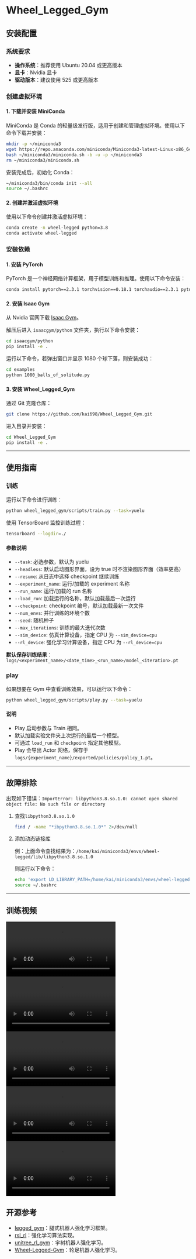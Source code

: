 # Wheel_Legged_Gym

## 安装配置

### 系统要求

- **操作系统**：推荐使用 Ubuntu 20.04 或更高版本  
- **显卡**：Nvidia 显卡  
- **驱动版本**：建议使用 525 或更高版本  

### 创建虚拟环境

#### 1. 下载并安装 MiniConda
   
MiniConda 是 Conda 的轻量级发行版，适用于创建和管理虚拟环境。使用以下命令下载并安装：

```bash
mkdir -p ~/miniconda3
wget https://repo.anaconda.com/miniconda/Miniconda3-latest-Linux-x86_64.sh -O ~/miniconda3/miniconda.sh
bash ~/miniconda3/miniconda.sh -b -u -p ~/miniconda3
rm ~/miniconda3/miniconda.sh
```

安装完成后，初始化 Conda：

```bash
~/miniconda3/bin/conda init --all
source ~/.bashrc
```

#### 2. 创建并激活虚拟环境

使用以下命令创建并激活虚拟环境：

```bash
conda create -n wheel-legged python=3.8
conda activate wheel-legged
```

### 安装依赖

#### 1. 安装 PyTorch
   
PyTorch 是一个神经网络计算框架，用于模型训练和推理。使用以下命令安装：

```bash
conda install pytorch==2.3.1 torchvision==0.18.1 torchaudio==2.3.1 pytorch-cuda=12.1 -c pytorch -c nvidia
```

#### 2. 安装 Isaac Gym

从 Nvidia 官网下载 [Isaac Gym](https://developer.nvidia.com/isaac-gym)。

解压后进入 `isaacgym/python` 文件夹，执行以下命令安装：

```bash
cd isaacgym/python
pip install -e .
```

运行以下命令，若弹出窗口并显示 1080 个球下落，则安装成功：

```bash
cd examples
python 1080_balls_of_solitude.py
```

#### 3. 安装 Wheel_Legged_Gym

通过 Git 克隆仓库：

```bash
git clone https://github.com/kai698/Wheel_Legged_Gym.git
```

进入目录并安装：

```bash
cd Wheel_Legged_Gym
pip install -e .
```

---

## 使用指南

### 训练

运行以下命令进行训练：

```bash
python wheel_legged_gym/scripts/train.py --task=yuelu
```

使用 TensorBoard 监控训练过程：

```bash
tensorboard --logdir=./
```

#### 参数说明
- `--task`: 必选参数，默认为 yuelu
- `--headless`: 默认启动图形界面，设为 true 时不渲染图形界面（效率更高）
- `--resume`: 从日志中选择 checkpoint 继续训练
- `--experiment_name`: 运行/加载的 experiment 名称
- `--run_name`: 运行/加载的 run 名称
- `--load_run`: 加载运行的名称，默认加载最后一次运行
- `--checkpoint`: checkpoint 编号，默认加载最新一次文件
- `--num_envs`: 并行训练的环境个数
- `--seed`: 随机种子
- `--max_iterations`: 训练的最大迭代次数
- `--sim_device`: 仿真计算设备，指定 CPU 为 `--sim_device=cpu`
- `--rl_device`: 强化学习计算设备，指定 CPU 为 `--rl_device=cpu`

**默认保存训练结果**：`logs/<experiment_name>/<date_time>_<run_name>/model_<iteration>.pt`

### play

如果想要在 Gym 中查看训练效果，可以运行以下命令：

```bash
python wheel_legged_gym/scripts/play.py --task=yuelu
```

#### 说明

- Play 启动参数与 Train 相同。
- 默认加载实验文件夹上次运行的最后一个模型。
- 可通过 `load_run` 和 `checkpoint` 指定其他模型。
- Play 会导出 Actor 网络，保存于 `logs/{experiment_name}/exported/policies/policy_1.pt`。

---

## 故障排除

出现如下错误：`ImportError: libpython3.8.so.1.0: cannot open shared object file: No such file or directory`

1. 查找`libpython3.8.so.1.0`
   
    ```bash
    find / -name "*ibpython3.8.so.1.0*" 2>/dev/null
    ```

2. 添加动态链接库

    例：上面命令查找结果为：`/home/kai/miniconda3/envs/wheel-legged/lib/libpython3.8.so.1.0`

    则运行以下命令：

    ```bash
    echo 'export LD_LIBRARY_PATH=/home/kai/miniconda3/envs/wheel-legged/lib:$LD_LIBRARY_PATH' >> ~/.bashrc
    source ~/.bashrc
    ```

---

## 训练视频
<video src="video/simplescreenrecorder-2025-06-02_19.58.20 (online-video-cutter.com).mp4"></video>
<video src="video/simplescreenrecorder-2025-06-02_20.00.03 (online-video-cutter.com).mp4"></video>
<video src="video/simplescreenrecorder-2025-06-02_20.06.05 (online-video-cutter.com).mp4"></video>
<video src="video/simplescreenrecorder-2025-06-02_20.11.45 (online-video-cutter.com).mp4"></video>
<video src="video/simplescreenrecorder-2025-06-02_20.13.09 (online-video-cutter.com).mp4"></video>

## 开源参考

- [legged_gym](https://github.com/leggedrobotics/legged_gym)：腿式机器人强化学习框架。
- [rsl_rl](https://github.com/leggedrobotics/rsl_rl)：强化学习算法实现。
- [unitree_rl_gym](https://github.com/unitreerobotics/unitree_rl_gym)：宇树机器人强化学习。
- [Wheel-Legged-Gym](https://github.com/clearlab-sustech/Wheel-Legged-Gym)：轮足机器人强化学习。
